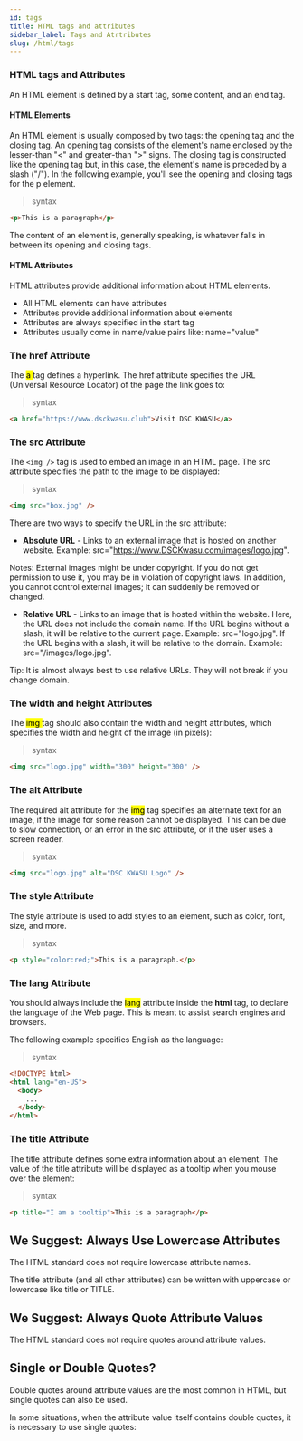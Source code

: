 ```yaml
---
id: tags
title: HTML tags and attributes
sidebar_label: Tags and Atrtributes
slug: /html/tags
---
```


### HTML tags and Attributes

An HTML element is defined by a start tag, some content, and an end tag.

#### HTML Elements

An HTML element is usually composed by two tags: the opening tag and the closing tag. An opening tag consists of the element's name enclosed by the lesser-than "<" and greater-than ">" signs. The closing tag is constructed like the opening tag but, in this case, the element's name is preceded by a slash ("/"). In the following example, you'll see the opening and closing tags for the p element.

> syntax

```html
<p>This is a paragraph</p>
```

The content of an element is, generally speaking, is whatever falls in between its opening and closing tags.

#### HTML Attributes

HTML attributes provide additional information about HTML elements.

- All HTML elements can have attributes
- Attributes provide additional information about elements
- Attributes are always specified in the start tag
- Attributes usually come in name/value pairs like: name="value"

### The href Attribute

The <mark> a </mark> tag defines a hyperlink. The href attribute specifies the URL (Universal Resource Locator) of the page the link goes to:

> syntax

```html
<a href="https://www.dsckwasu.club">Visit DSC KWASU</a>
```

### The src Attribute

The ```<img />``` tag is used to embed an image in an HTML page. The src attribute specifies the path to the image to be displayed:

> syntax

```html
<img src="box.jpg" />
```

There are two ways to specify the URL in the src attribute:

- **Absolute URL** - Links to an external image that is hosted on another website. Example: src="https://www.DSCKwasu.com/images/logo.jpg".

Notes: External images might be under copyright. If you do not get permission to use it, you may be in violation of copyright laws. In addition, you cannot control external images; it can suddenly be removed or changed.

- **Relative URL** - Links to an image that is hosted within the website. Here, the URL does not include the domain name. If the URL begins without a slash, it will be relative to the current page. Example: src="logo.jpg". If the URL begins with a slash, it will be relative to the domain. Example: src="/images/logo.jpg".

Tip: It is almost always best to use relative URLs. They will not break if you change domain.

### The width and height Attributes

The <mark> img </mark> tag should also contain the width and height attributes, which specifies the width and height of the image (in pixels):

> syntax

```html
<img src="logo.jpg" width="300" height="300" />
```

### The alt Attribute

The required alt attribute for the <mark>img</mark> tag specifies an alternate text for an image, if the image for some reason cannot be displayed. This can be due to slow connection, or an error in the src attribute, or if the user uses a screen reader.

> syntax

```html
<img src="logo.jpg" alt="DSC KWASU Logo" />
```

### The style Attribute

The style attribute is used to add styles to an element, such as color, font, size, and more.

> syntax

```html
<p style="color:red;">This is a paragraph.</p>
```

### The lang Attribute

You should always include the <mark>lang</mark> attribute inside the **html** tag, to declare the language of the Web page. This is meant to assist search engines and browsers.

The following example specifies English as the language:

> syntax

```html
<!DOCTYPE html>
<html lang="en-US">
  <body>
    ...
  </body>
</html>
```

### The title Attribute

The title attribute defines some extra information about an element.
The value of the title attribute will be displayed as a tooltip when you mouse over the element:

> syntax

```html
<p title="I am a tooltip">This is a paragraph</p>
```

## We Suggest: Always Use Lowercase Attributes

The HTML standard does not require lowercase attribute names.

The title attribute (and all other attributes) can be written with uppercase or lowercase like title or TITLE.

## We Suggest: Always Quote Attribute Values

The HTML standard does not require quotes around attribute values.

## Single or Double Quotes?

Double quotes around attribute values are the most common in HTML, but single quotes can also be used.

In some situations, when the attribute value itself contains double quotes, it is necessary to use single quotes:
